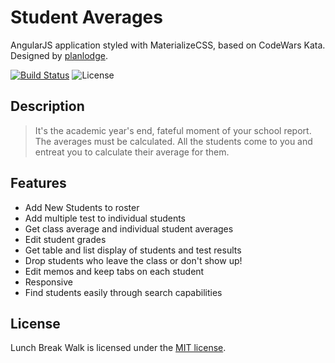 # Student Averages

AngularJS application styled with MaterializeCSS, based on CodeWars Kata. Designed by [planlodge](http://planlodge.com).

[![Build Status](https://travis-ci.org/stevenbenner/jquery-powertip.svg?branch=master)](https://travis-ci.org/stevenbenner/jquery-powertip)
![License](https://img.shields.io/packagist/l/doctrine/orm.svg)

## Description

> It's the academic year's end, fateful moment of your school report. The averages must be calculated. All the students come to you and entreat you to calculate their average for them.

## Features
- Add New Students to roster
- Add multiple test to individual students
- Get class average and individual student averages
- Edit student grades
- Get table and list display of students and test results
- Drop students who leave the class or don't show up!
- Edit memos and keep tabs on each student
- Responsive
- Find students easily through search capabilities

## License

Lunch Break Walk is licensed under the [MIT license](http://opensource.org/licenses/MIT).
